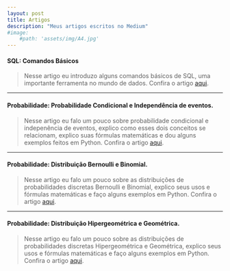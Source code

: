 ```yaml
---
layout: post
title: Artigos
description: "Meus artigos escritos no Medium"
#image: 
    #path: 'assets/img/A4.jpg'
---
```


#### SQL: Comandos Básicos
> Nesse artigo eu introduzo alguns comandos básicos de SQL, uma importante ferramenta no mundo de dados. Confira o artigo [aqui](https://medium.com/@fabioprogramar/sql-comandos-b%C3%A1sicos-33b5e332b376).

___
#### Probabilidade: Probabilidade Condicional e Independência de eventos.
> Nesse artigo eu falo um pouco sobre probabilidade condicional e indepenência de eventos, explico como esses dois conceitos se relacionam, explico suas fórmulas matemáticas e dou alguns exemplos feitos em Python. Confira o artigo [aqui](https://medium.com/@fabioprogramar/probabilidade-probabilidade-condicional-e-independ%C3%AAncia-de-eventos-96940781c5e7).

---
#### Probabilidade: Distribuição Bernoulli e Binomial.
> Nesse artigo eu falo um pouco sobre as distribuições de probabilidades discretas Bernoulli e Binomial, explico seus usos e fórmulas matemáticas e faço alguns exemplos em Python. Confira o artigo [aqui](https://medium.com/@fabioprogramar/probabilidade-distribui%C3%A7%C3%A3o-bernoulli-e-binomial-5a491eb6c64a).

---
#### Probabilidade: Distribuição Hipergeométrica e Geométrica.
> Nesse artigo eu falo um pouco sobre as distribuições de probabilidades discretas Hipergeométrica e Geométrica, explico seus usos e fórmulas matemáticas e faço alguns exemplos em Python. Confira o artigo [aqui](https://medium.com/@fabioprogramar/probabilidade-distribui%C3%A7%C3%A3o-hipergeom%C3%A9trica-e-geom%C3%A9trica-2043ca8fbf67).
